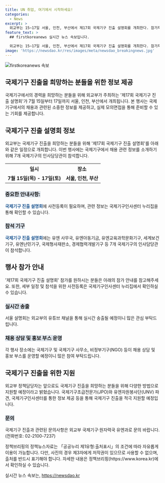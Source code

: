 ```yaml
---
title: UN 취업, 여기에서 시작하세요!
categories:
  - News
excerpt: >
  외교부는 15~17일 서울, 인천, 부산에서 제17회 국제기구 진출 설명회를 개최한다. 참가자들은 7개 국제기구 인사담당관과의 질의응답 시간 및 1대1 모의면접을 통해 직접적인 경험을 쌓을 수 있다. 또한 국제기구인사센터 누리집을 통해 사전등록을 할 수 있으며, 외교부는 앞으로도 다양한 방법으로 국제기구 진출을 적극 지원할 예정이라고 밝혔다. 자세한 사항은 외교부 국제기구·원자력국 유엔과로 문의하면 된다.
feature_text: >
  ## firstkoreanews 실시간 뉴스 속보입니다.

  외교부는 15~17일 서울, 인천, 부산에서 제17회 국제기구 진출 설명회를 개최한다. 참가자들은 7개 국제기구 인사담당관과의 질의응답 시간 및 1대1 모의면접을 통해 직접적인 경험을 쌓을 수 있다. 또한 국제기구인사센터 누리집을 통해 사전등록을 할 수 있으며, 외교부는 앞으로도 다양한 방법으로 국제기구 진출을 적극 지원할 예정이라고 밝혔다. 자세한 사항은 외교부 국제기구·원자력국 유엔과로 문의하면 된다.
image: 'https://newsdao.kr/res/images/meta/newsdao_breakingnews.jpg'
---
```


<p><img src="https://newsdao.kr/res/images/meta/newsdao_breakingnews.jpg" alt="firstkoreanews 속보" /></p>

<h2>국제기구 진출을 희망하는 분들을 위한 정보 제공</h2>

<p data-ke-size="size16">국제기구에서의 경력을 희망하는 분들을 위해 외교부가 주최하는 '제17회 국제기구 진출 설명회'가 7월 15일부터 17일까지 서울, 인천, 부산에서 개최됩니다. 본 행사는 국제기구에서의 채용과 관련된 소중한 정보를 제공하고, 실제 모의면접을 통해 준비할 수 있는 기회를 제공합니다.</p>

<h2 data-ke-size="size26">국제기구 진출 설명회 정보</h2>

<p>외교부는 국제기구 진출을 희망하는 분들을 위해 '제17회 국제기구 진출 설명회'를 아래와 같은 일정으로 개최합니다. 이번 행사에는 국제기구에서 채용 관련 정보를 소개하기 위해 7개 국제기구의 인사담당관이 참석합니다.</p>

<table>
  <tr>
    <th>일시</th>
    <th>장소</th>
  </tr>
  <tr>
    <td style="text-align: center; height: 17px;"><b>7월 15일(목) - 17일(토)</b></td>
    <td style="text-align: center; height: 17px;"><b>서울, 인천, 부산</b></td>
  </tr>
</table>

<h3><span style="background-color: #21538527;">중요한 안내사항:</span></h3>

<p><b><span style="color: #1a5490;">국제기구 진출 설명회</span></b>에 사전등록이 필요하며, 관련 정보는 국제기구인사센터 누리집을 통해 확인할 수 있습니다.</p>

<h3><span style="background-color: #21538527;">참석 기구</span></h3>

<p><b><span style="color: #1a5490;">국제기구 진출 설명회</span></b>에는 유엔 사무국, 유엔아동기금, 유엔교육과학문화기구, 세계보건기구, 유엔난민기구, 국제형사재판소, 경제협력개발기구 등 7개 국제기구의 인사담당관이 참석합니다.</p>

<h2 data-ke-size="size26">행사 참가 안내</h2>

<p>'제17회 국제기구 진출 설명회' 참가를 원하시는 분들은 아래의 참가 안내를 참고해주세요. 또한, 세부 일정 및 참석을 위한 사전등록은 국제기구인사센터 누리집에서 확인하실 수 있습니다.</p>

<h3><span style="background-color: #21538527;">실시간 송출</span></h3>

<p>서울 설명회는 외교부의 유튜브 채널을 통해 실시간 송출될 예정이니 많은 관심 부탁드립니다.</p>

<h3><span style="background-color: #21538527;">채용 상담 및 홍보 부스 운영</span></h3>

<p>각 행사 장소에는 국제기구 및 국제기구 사무소, 비정부기구(NGO) 등이 채용 상담 및 홍보 부스를 운영할 예정이니 많은 참여 부탁드립니다.</p>

<h2 data-ke-size="size26">국제기구 진출을 위한 지원</h2>

<p>외교부 정책담당자는 앞으로도 국제기구 진출을 희망하는 분들을 위해 다양한 방법으로 지원할 예정이라고 밝혔습니다. 국제기구초급전문가(JPO)와 유엔자원봉사단(UNV) 파견, 국제기구인사센터를 통한 정보 제공 등을 통해 국제기구 진출을 적극 지원할 예정입니다.</p>

<h3><span style="background-color: #21538527;">문의</span></h3>

<p>국제기구 진출과 관련된 문의사항은 외교부 국제기구·원자력국 유엔과로 문의 바랍니다. (전화번호: 02-2100-7237)</p>

<p data-ke-size="size16">정책브리핑의 정책뉴스자료는 「공공누리 제1유형:출처표시」의 조건에 따라 자유롭게 이용이 가능합니다. 다만, 사진의 경우 제3자에게 저작권이 있으므로 사용할 수 없으며, 출처를 반드시 표기해야 합니다. 자세한 내용은 정책브리핑(https://www.korea.kr)에서 확인하실 수 있습니다.</p>
실시간 뉴스 속보는, <a href="https://newsdao.kr" rel="dofollow">https://newsdao.kr</a>



